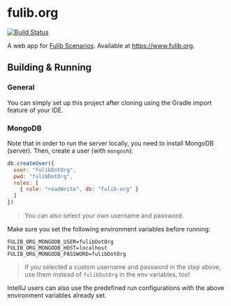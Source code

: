 # fulib.org

[![Build Status](https://travis-ci.org/fujaba/fulib.org.svg?branch=master)](https://travis-ci.org/fujaba/fulib.org)

A web app for [Fulib Scenarios](https://github.com/fujaba/fulibScenarios).
Available at https://www.fulib.org.

## Building & Running

### General

You can simply set up this project after cloning using the Gradle import feature of your IDE.

### MongoDB

Note that in order to run the server locally, you need to install MongoDB (server).
Then, create a user (with `mongosh`):

```js
db.createUser({
  user: "fulibDotOrg",
  pwd: "fulibDotOrg",
  roles: [
    { role: "readWrite", db: "fulib-org" }
  ]
})
```

> You can also select your own username and password.

Make sure you set the following environment variables before running:

```properties
FULIB_ORG_MONGODB_USER=fulibDotOrg
FULIB_ORG_MONGODB_HOST=localhost
FULIB_ORG_MONGODB_PASSWORD=fulibDotOrg
```

> If you selected a custom username and password in the step above,
> use them instead of `fulibDotOrg` in the env variables, too!

IntelliJ users can also use the predefined run configurations with the above environment variables already set.
